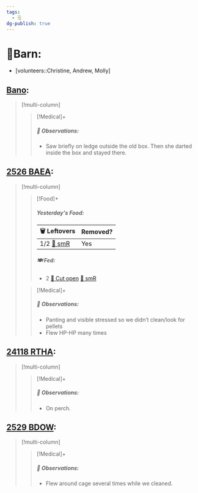 ```yaml
---
tags:
  - 🗒️
dg-publish: true
---
```


# 🏡Barn:
- [volunteers::Christine, Andrew, Molly]

## [Bano](../RARE%20Birds/Ed%20Birds/Bano.md):
> [!multi-column]
>
>> [!Medical]+
>> ##### 🔭 Observations:
>> - Saw briefly on ledge outside the old box. Then she darted inside the box and stayed there.

## [2526 BAEA](../RARE%20Birds/2526%20BAEA.md):
> [!multi-column]
>
>> [!Food]+
>> ##### Yesterday's Food:
>> |🗑️ Leftovers| Removed?
>> |---|---|
>>|1/2 [🐀 smR](../Admin/Codes/Food/Small%20Rat.md)|Yes|
>>
>> ##### 🍽️ Fed:
>> - 2 [🔪 Cut open](../Admin/Codes/Cut%20open.md) [🐀 smR](../Admin/Codes/Food/Small%20Rat.md)
>
>> [!Medical]+
>> ##### 🔭 Observations:
>> - Panting and visible stressed so we didn’t clean/look for pellets
>> - Flew HP-HP many times

## [24118 RTHA](../RARE%20Birds/24118%20RTHA.md):
> [!multi-column]
>
>> [!Medical]+
>> ##### 🔭 Observations:
>> - On perch.

## [2529 BDOW](../RARE%20Birds/2529%20BDOW.md):
> [!multi-column]
>
>> [!Medical]+
>> ##### 🔭 Observations:
>> - Flew around cage several times while we cleaned.

